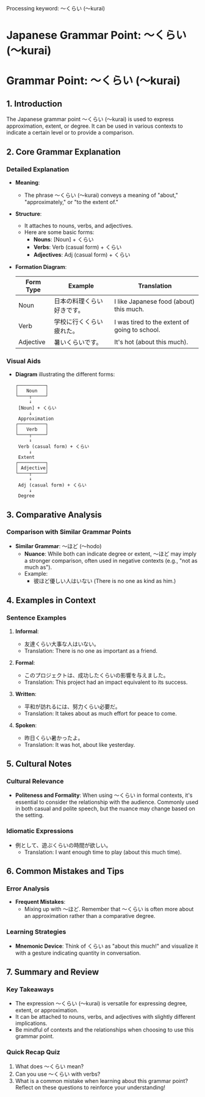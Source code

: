 Processing keyword: ～くらい (〜kurai)
# Japanese Grammar Point: ～くらい (〜kurai)
# Grammar Point: ～くらい (〜kurai)
## 1. Introduction
The Japanese grammar point ～くらい (〜kurai) is used to express approximation, extent, or degree. It can be used in various contexts to indicate a certain level or to provide a comparison.
## 2. Core Grammar Explanation
### Detailed Explanation
- **Meaning**: 
  - The phrase ～くらい (〜kurai) conveys a meaning of "about," "approximately," or "to the extent of."
  
- **Structure**: 
  - It attaches to nouns, verbs, and adjectives. 
  - Here are some basic forms:
    - **Nouns**: [Noun] + くらい
    - **Verbs**: Verb (casual form) + くらい
    - **Adjectives**: Adj (casual form) + くらい
- **Formation Diagram**:
  
  | Form Type   | Example                      | Translation                |
  |-------------|------------------------------|----------------------------|
  | Noun        | 日本の料理くらい好きです。  | I like Japanese food (about) this much. |
  | Verb        | 学校に行くくらい疲れた。      | I was tired to the extent of going to school. |
  | Adjective   | 暑いくらいです。             | It's hot (about this much). |
### Visual Aids
- **Diagram** illustrating the different forms:
  ```
  ┌──────────┐
  │   Noun   │
  └────┬─────┘
       ↓
   [Noun] + くらい
       ↓
   Approximation
  ┌──────────┐
  │   Verb   │
  └────┬─────┘
       ↓
   Verb (casual form) + くらい
       ↓
   Extent
  ┌──────────┐
  │ Adjective│
  └────┬─────┘
       ↓
   Adj (casual form) + くらい
       ↓
   Degree
  ```
## 3. Comparative Analysis
### Comparison with Similar Grammar Points
- **Similar Grammar**: ～ほど (〜hodo) 
  - **Nuance**: While both can indicate degree or extent, ～ほど may imply a stronger comparison, often used in negative contexts (e.g., "not as much as").
  - Example: 
    - 彼ほど優しい人はいない (There is no one as kind as him.)
## 4. Examples in Context
### Sentence Examples
1. **Informal**: 
   - 友達くらい大事な人はいない。
   - Translation: There is no one as important as a friend.
   
2. **Formal**: 
   - このプロジェクトは、成功したくらいの影響を与えました。
   - Translation: This project had an impact equivalent to its success.
3. **Written**: 
   - 平和が訪れるには、努力くらい必要だ。
   - Translation: It takes about as much effort for peace to come.
4. **Spoken**: 
   - 昨日くらい暑かったよ。
   - Translation: It was hot, about like yesterday.
## 5. Cultural Notes
### Cultural Relevance
- **Politeness and Formality**: When using ～くらい in formal contexts, it's essential to consider the relationship with the audience. Commonly used in both casual and polite speech, but the nuance may change based on the setting.
### Idiomatic Expressions
- 例として、遊ぶくらいの時間が欲しい。
  - Translation: I want enough time to play (about this much time).
## 6. Common Mistakes and Tips
### Error Analysis
- **Frequent Mistakes**: 
  - Mixing up with ～ほど. Remember that ～くらい is often more about an approximation rather than a comparative degree.
### Learning Strategies
- **Mnemonic Device**: Think of くらい as "about this much!" and visualize it with a gesture indicating quantity in conversation.
## 7. Summary and Review
### Key Takeaways
- The expression ～くらい (〜kurai) is versatile for expressing degree, extent, or approximation.
- It can be attached to nouns, verbs, and adjectives with slightly different implications.
- Be mindful of contexts and the relationships when choosing to use this grammar point.
### Quick Recap Quiz
1. What does ～くらい mean?
2. Can you use ～くらい with verbs?
3. What is a common mistake when learning about this grammar point?
Reflect on these questions to reinforce your understanding!
